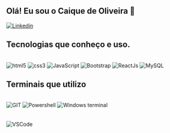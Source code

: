 

 ## Olá! Eu sou o Caique de Oliveira 🤠


[![Linkedin](https://img.shields.io/badge/LinkedIn-0077B5?style=for-the-badge&logo=linkedin&logoColor=white)
](https://www.linkedin.com/in/caique-oliveira-153542250/)


## Tecnologias que conheço e uso.

<div style="display: inline_block"> <br/>
    <img alt="html5" src="https://img.shields.io/badge/HTML5-E34F26?style=for-the-badge&logo=html5&logoColor=white">
    <img alt="css3" src="https://img.shields.io/badge/CSS3-1572B6?style=for-the-badge&logo=css3&logoColor=white">
    <img alt="JavaScript" src="https://img.shields.io/badge/JavaScript-F7DF1E?style=for-the-badge&logo=javascript&logoColor=black">
    <img alt="Bootstrap" src="https://img.shields.io/badge/Bootstrap-563D7C?style=for-the-badge&logo=bootstrap&logoColor=white">
    <img alt="ReactJs" src="https://img.shields.io/badge/React-20232A?style=for-the-badge&logo=react&logoColor=61DAFB">
    <img alt="MySQL" src="https://img.shields.io/badge/MySQL-00000F?style=for-the-badge&logo=mysql&logoColor=white">
 
</div>


## Terminais que utilizo

  <div style="display: inline_block"> <br/>
    <img alt="GIT" src="https://img.shields.io/badge/GIT-E44C30?style=for-the-badge&logo=git&logoColor=white">
    <img alt="Powershell" src="https://img.shields.io/badge/powershell-5391FE?style=for-the-badge&logo=powershell&logoColor=white">
    <img alt="Windows terminal" src="https://img.shields.io/badge/windows%20terminal-4D4D4D?style=for-the-badge&logo=windows%20terminal&logoColor=white">
</div>
<br/><br/>
<img alt="VSCode" src="https://img.shields.io/badge/Made%20for-VSCode-1f425f.svg">
